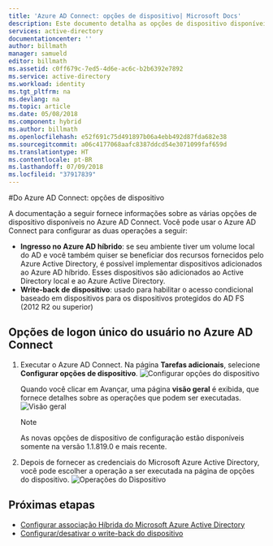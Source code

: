 ```yaml
---
title: 'Azure AD Connect: opções de dispositivo| Microsoft Docs'
description: Este documento detalha as opções de dispositivo disponíveis no Azure AD Connect
services: active-directory
documentationcenter: ''
author: billmath
manager: samueld
editor: billmath
ms.assetid: c0ff679c-7ed5-4d6e-ac6c-b2b6392e7892
ms.service: active-directory
ms.workload: identity
ms.tgt_pltfrm: na
ms.devlang: na
ms.topic: article
ms.date: 05/08/2018
ms.component: hybrid
ms.author: billmath
ms.openlocfilehash: e52f691c75d491897b06a4ebb492d87fda682e38
ms.sourcegitcommit: a06c4177068aafc8387ddcd54e3071099faf659d
ms.translationtype: HT
ms.contentlocale: pt-BR
ms.lasthandoff: 07/09/2018
ms.locfileid: "37917839"
---
```

#<a name="azure-ad-connect-device-options"></a>Do Azure AD Connect: opções de dispositivo

A documentação a seguir fornece informações sobre as várias opções de dispositivo disponíveis no Azure AD Connect. Você pode usar o Azure AD Connect para configurar as duas operações a seguir: 
* **Ingresso no Azure AD híbrido**: se seu ambiente tiver um volume local do AD e você também quiser se beneficiar dos recursos fornecidos pelo Azure Active Directory, é possível implementar dispositivos adicionados ao Azure AD híbrido. Esses dispositivos são adicionados ao Active Directory local e ao Azure Active Directory.
* **Write-back de dispositivo**: usado para habilitar o acesso condicional baseado em dispositivos para os dispositivos protegidos do AD FS (2012 R2 ou superior)

## <a name="configure-device-options-in-azure-ad-connect"></a>Opções de logon único do usuário no Azure AD Connect

1.  Executar o Azure AD Connect. Na página **Tarefas adicionais**, selecione **Configurar opções de dispositivo**.
    ![Configurar opções do dispositivo](./media/active-directory-aadconnect-device-options/deviceoptions.png) 

    Quando você clicar em Avançar, uma página **visão geral** é exibida, que fornece detalhes sobre as operações que podem ser executadas.
    ![Visão geral](./media/active-directory-aadconnect-device-options/deviceoverview.png)

    >[!NOTE]
    > As novas opções de dispositivo de configuração estão disponíveis somente na versão 1.1.819.0 e mais recente.

2.  Depois de fornecer as credenciais do Microsoft Azure Active Directory, você pode escolher a operação a ser executada na página de opções do dispositivo.
    ![Operações do Dispositivo](./media/active-directory-aadconnect-device-options/deviceoptionsselection.png)

## <a name="next-steps"></a>Próximas etapas

* [Configurar associação Híbrida do Microsoft Azure Active Directory](../device-management-hybrid-azuread-joined-devices-setup.md)
* [Configurar/desativar o write-back do dispositivo](./active-directory-aadconnect-feature-device-writeback.md)

